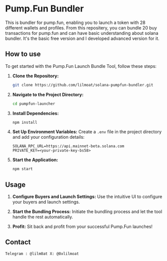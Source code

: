 # Pump.Fun Bundler

This is bundler for pump.fun, enabling you to launch a token with 28 different wallets and profiles. 
From this repositery, you can bundle 20 buy transactions for pump.fun and can have basic understanding about solana bundler.
It's the basic free version and I developed advanced version for it.


## How to use

To get started with the Pump.Fun Launch Bundle Tool, follow these steps:

1. **Clone the Repository:**
    ```bash
    git clone https://github.com/lilmoat/solana-pumpfun-bundler.git
    ```

2. **Navigate to the Project Directory:**
    ```bash
    cd pumpfun-launcher
    ```

3. **Install Dependencies:**
    ```bash
    npm install
    ```

4. **Set Up Environment Variables:**
    Create a `.env` file in the project directory and add your configuration details:
    ```plaintext
    SOLANA_RPC_URL=https://api.mainnet-beta.solana.com
    PRIVATE_KEY=<your-private-key-bs58>
    ```

5. **Start the Application:**
    ```bash
    npm start
    ```

## Usage

1. **Configure Buyers and Launch Settings:**
    Use the intuitive UI to configure your buyers and launch settings.

2. **Start the Bundling Process:**
    Initiate the bundling process and let the tool handle the rest automatically.

3. **Profit:**
    Sit back and profit from your successful Pump.Fun launches!

## Contact
    Telegram : @lilm0at X: @0xlilmoat

